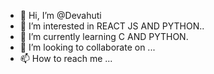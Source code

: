- 👋 Hi, I’m @Devahuti
- 👀 I’m interested in REACT JS AND PYTHON..
- 🌱 I’m currently learning C AND PYTHON.
- 💞️ I’m looking to collaborate on ...
- 📫 How to reach me ...

<!---
Devahuti/Devahuti is a ✨ special ✨ repository because its `README.md` (this file) appears on your GitHub profile.
You can click the Preview link to take a look at your changes.
--->
